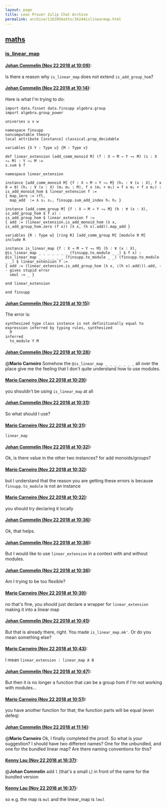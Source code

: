 ```yaml
---
layout: page
title: Lean Prover Zulip Chat Archive 
permalink: archive/116395maths/36244islinearmap.html
---
```


## [maths](index.html)
### [is_linear_map](36244islinearmap.html)

#### [Johan Commelin (Nov 22 2018 at 10:09)](https://leanprover.zulipchat.com/#narrow/stream/116395-maths/topic/is_linear_map/near/148162896):
Is there a reason why `is_linear_map` does not extend `is_add_group_hom`?

#### [Johan Commelin (Nov 22 2018 at 10:14)](https://leanprover.zulipchat.com/#narrow/stream/116395-maths/topic/is_linear_map/near/148163165):
Here is what I'm trying to do:
```lean
import data.finset data.finsupp algebra.group
import algebra.group_power

universes u v w

namespace finsupp
noncomputable theory
local attribute [instance] classical.prop_decidable

variables {X Y : Type u} {M : Type v}

def linear_extension [add_comm_monoid M] (f : X → M → Y →₀ M) (s : X →₀ M) : Y →₀ M :=
s.sum $ f

namespace linear_extension

instance [add_comm_monoid M] {f : X → M → Y →₀ M} (h₁ : ∀ (x : X), f x 0 = 0) (h₂ : ∀ (x : X) (m₁ m₂ : M), f x (m₁ + m₂) = f x m₁ + f x m₂) :
is_add_monoid_hom $ linear_extension f :=
{ map_zero := rfl,
  map_add  := λ s₁ s₂, finsupp.sum_add_index h₁ h₂ }

instance [add_comm_group M] {f : X → M → Y →₀ M} (h : ∀ (x : X), is_add_group_hom $ f x) :
is_add_group_hom $ linear_extension f :=
{ add := (linear_extension.is_add_monoid_hom (λ x, is_add_group_hom.zero (f x)) (λ x, (h x).add)).map_add }

variables {R : Type w} [ring R] [add_comm_group M] [module R M]
include R

instance is_linear_map {f : X → M → Y →₀ M} (h : ∀ (x : X), @is_linear_map _ _ _ _ _ _ _ (finsupp.to_module _ _) $ f x) :
@is_linear_map _ _ _ _ _ _ (finsupp.to_module _ _) (finsupp.to_module _ _) $ linear_extension f :=
{ add := (linear_extension.is_add_group_hom (λ x, ⟨(h x).add⟩)).add, -- gives stupid error
  smul := _ }

end linear_extension

end finsupp
```

#### [Johan Commelin (Nov 22 2018 at 10:15)](https://leanprover.zulipchat.com/#narrow/stream/116395-maths/topic/is_linear_map/near/148163178):
The error is:
```
synthesized type class instance is not definitionally equal to expression inferred by typing rules, synthesized
  ⁇
inferred
  to_module Y M
```

#### [Johan Commelin (Nov 22 2018 at 10:28)](https://leanprover.zulipchat.com/#narrow/stream/116395-maths/topic/is_linear_map/near/148163749):
@**Mario Carneiro** Somehow the `@is_linear_map _ _ _ _ _ _ _` all over the place give me the feeling that I don't quite understand how to use modules.

#### [Mario Carneiro (Nov 22 2018 at 10:29)](https://leanprover.zulipchat.com/#narrow/stream/116395-maths/topic/is_linear_map/near/148163772):
you shouldn't be using `is_linear_map` at all

#### [Johan Commelin (Nov 22 2018 at 10:31)](https://leanprover.zulipchat.com/#narrow/stream/116395-maths/topic/is_linear_map/near/148163907):
So what should I use?

#### [Mario Carneiro (Nov 22 2018 at 10:31)](https://leanprover.zulipchat.com/#narrow/stream/116395-maths/topic/is_linear_map/near/148163914):
`linear_map`

#### [Johan Commelin (Nov 22 2018 at 10:32)](https://leanprover.zulipchat.com/#narrow/stream/116395-maths/topic/is_linear_map/near/148163971):
Ok, is there value in the other two instances? for add monoids/groups?

#### [Mario Carneiro (Nov 22 2018 at 10:32)](https://leanprover.zulipchat.com/#narrow/stream/116395-maths/topic/is_linear_map/near/148163981):
but I understand that the reason you are getting these errors is because `finsupp.to_module` is not an instance

#### [Mario Carneiro (Nov 22 2018 at 10:32)](https://leanprover.zulipchat.com/#narrow/stream/116395-maths/topic/is_linear_map/near/148163986):
you should try declaring it locally

#### [Johan Commelin (Nov 22 2018 at 10:36)](https://leanprover.zulipchat.com/#narrow/stream/116395-maths/topic/is_linear_map/near/148164159):
Ok, that helps.

#### [Johan Commelin (Nov 22 2018 at 10:36)](https://leanprover.zulipchat.com/#narrow/stream/116395-maths/topic/is_linear_map/near/148164169):
But I would like to use `linear_extension` in a context with and without modules.

#### [Johan Commelin (Nov 22 2018 at 10:36)](https://leanprover.zulipchat.com/#narrow/stream/116395-maths/topic/is_linear_map/near/148164172):
Am I trying to be  too flexible?

#### [Mario Carneiro (Nov 22 2018 at 10:39)](https://leanprover.zulipchat.com/#narrow/stream/116395-maths/topic/is_linear_map/near/148164328):
no that's fine, you should just declare a wrapper for `linear_extension` making it into a linear map

#### [Johan Commelin (Nov 22 2018 at 10:41)](https://leanprover.zulipchat.com/#narrow/stream/116395-maths/topic/is_linear_map/near/148164410):
But that is already there, right. You made `is_linear_map.mk'`. Or do you mean something else?

#### [Mario Carneiro (Nov 22 2018 at 10:43)](https://leanprover.zulipchat.com/#narrow/stream/116395-maths/topic/is_linear_map/near/148164519):
I mean `linear_extension : linear_map A B`

#### [Johan Commelin (Nov 22 2018 at 10:47)](https://leanprover.zulipchat.com/#narrow/stream/116395-maths/topic/is_linear_map/near/148164724):
But then it is no longer a function that can be a group hom if I'm not working with modules...

#### [Mario Carneiro (Nov 22 2018 at 10:51)](https://leanprover.zulipchat.com/#narrow/stream/116395-maths/topic/is_linear_map/near/148164936):
you have another function for that; the function parts will be equal (even defeq)

#### [Johan Commelin (Nov 22 2018 at 11:14)](https://leanprover.zulipchat.com/#narrow/stream/116395-maths/topic/is_linear_map/near/148166197):
@**Mario Carneiro** Ok, I finally completed the proof. So what is your suggestion? I should have two different names? One for the unbundled, and one for the bundled linear map? Are there naming conventions for this?

#### [Kenny Lau (Nov 22 2018 at 16:37)](https://leanprover.zulipchat.com/#narrow/stream/116395-maths/topic/is_linear_map/near/148182128):
@**Johan Commelin** add `l` (that's a small `L`) in front of the name for the bundled version

#### [Kenny Lau (Nov 22 2018 at 16:37)](https://leanprover.zulipchat.com/#narrow/stream/116395-maths/topic/is_linear_map/near/148182132):
so e.g. the map is `mul` and the linear_map is `lmul`

